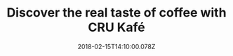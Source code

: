 ---
campaign-uuid: "c-e3d8b139-8deb-4555-bbb6-5d84a5f5ec35"
type: "Preview"
category: "Gifts"
date: "2018-02-15T14:10:00.078Z"
end-date: "2018-05-31T23:59:00.000Z"
disable-form: false
is_promoted: false
has_entry_page: false
title: "Discover the real taste of coffee with CRU Kafé"
competition-description: "If you are one of those who thinks that nothing makes sense\
  \ before coffee… you need to try the ethical and organic coffee from CRU Kafé!\r\
  \nThey carefully blend their beans before roasting and grinding them to perfection,\
  \ capturing\_their flavour and freshness… that's the reason why it makes it so special!\
  \ \r\n<p>Take a look at their products and get yourself the coffee that your cafetiè\
  re, mocha pot, grinder, or\_Nespresso machine has been waiting for.</p>"
banner-img: "https://assets.expresslyapp.com/asset-76254627-1a20-40da-9198-88c81e1450b1.jpg"
logo-left-href: "https://www.crukafe.com"
logo-left-image: "https://assets.expresslyapp.com/ecd9fb70-6d07-4438-9cbc-09cc9b7255b6-thumb.png"
logo-left-title: "CRU Kafé"
has-winner: false
---